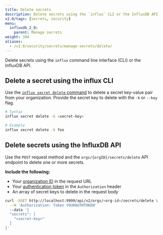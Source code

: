 ```yaml
---
title: Delete secrets
description: Delete secrets using the `influx` CLI or the InfluxDB API.
v2.0/tags: [secrets, security]
menu:
  influxdb_2_0:
    parent: Manage secrets
weight: 304
aliases:
  - /v2.0/security/secrets/manage-secrets/delete/
---
```


Delete secrets using the `influx` command line interface (CLI) or the InfluxDB API.

## Delete a secret using the influx CLI
Use the [`influx secret delete` command](/v2.0/reference/cli/influx/secret/delete/)
to delete a secret key-value pair from your organization.
Provide the secret key to delete with the `-k` or `--key` flag.

```sh
# Syntax
influx secret delete -k <secret-key>

# Example
influx secret delete -k foo
```

## Delete secrets using the InfluxDB API
Use the `POST` request method and the `orgs/{orgID}/secrets/delete` API endpoint
to delete one or more secrets.

**Include the following:**

- Your [organization ID](/v2.0/organizations/view-orgs/#view-your-organization-id) in the request URL
- Your [authentication token](/v2.0/security/tokens/view-tokens/) in the `Authorization` header
- An array of secret keys to delete in the request body

<!-- -->
```bash
curl -XGET http://localhost:9999/api/v2/orgs/<org-id>/secrets/delete \
  --H 'Authorization: Token YOURAUTHTOKEN'
  --data '{
  "secrets": [
    "<secret-key>"
  ]
}'
```
